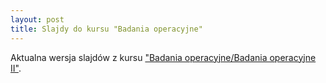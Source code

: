 ```yaml
---
layout: post
title: Slajdy do kursu "Badania operacyjne"
---
```


Aktualna wersja slajdów z kursu ["Badania operacyjne/Badania operacyjne II"](https://www.dropbox.com/scl/fi/nlirbubxm1z8hv0oi7cb0/w1-2.pdf?rlkey=ailcdsn73ghx23rnt4ou3aojg&dl=0).


